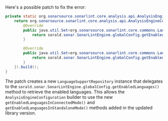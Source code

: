 Here's a possible patch to fix the error:
```java
private static org.sonarsource.sonarlint.core.analysis.api.AnalysisEngineConfiguration buildAnalysisEngineConfiguration() {
    return org.sonarsource.sonarlint.core.analysis.api.AnalysisEngineConfiguration.builder().addEnabledLanguages(sorald.sonar.SonarLintEngine.globalConfig.getEnabledLanguages()).setClientPid(sorald.sonar.SonarLintEngine.globalConfig.getClientPid()).setExtraProperties(sorald.sonar.SonarLintEngine.globalConfig.extraProperties()).setWorkDir(sorald.sonar.SonarLintEngine.globalConfig.getWorkDir()).setModulesProvider(sorald.sonar.SonarLintEngine.globalConfig.getModulesProvider()).setLanguageSupportRepository(new LanguageSupportRepository() {
        @Override
        public java.util.Set<org.sonarsource.sonarlint.core.commons.Language> getEnabledLanguagesInConnectedMode() {
            return sorald.sonar.SonarLintEngine.globalConfig.getEnabledLanguages();
        }

        @Override
        public java.util.Set<org.sonarsource.sonarlint.core.commons.Language> getEnabledLanguagesInStandaloneMode() {
            return sorald.sonar.SonarLintEngine.globalConfig.getEnabledLanguages();
        }
    }).build();
}
```
The patch creates a new `LanguageSupportRepository` instance that delegates to the `sorald.sonar.SonarLintEngine.globalConfig.getEnabledLanguages()` method to retrieve the enabled languages. This allows the `AnalysisEngineConfiguration` builder to use the new `getEnabledLanguagesInConnectedMode()` and `getEnabledLanguagesInStandaloneMode()` methods added in the updated library version.